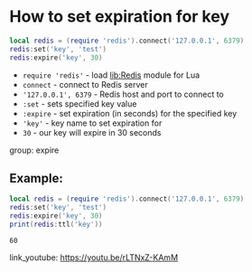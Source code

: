 # How to set expiration for key

```lua
local redis = (require 'redis').connect('127.0.0.1', 6379)
redis:set('key', 'test')
redis:expire('key', 30)
```

- `require 'redis'` - load [lib:Redis](https://onelinerhub.com/lua-redis/how-to-install-lua-redis-module) module for Lua
- `connect` - connect to Redis server
- `'127.0.0.1', 6379` - Redis host and port to connect to
- `:set` - sets specified key value
- `:expire` - set expiration (in seconds) for the specified key
- `'key'` - key name to set expiration for
- `30` - our key will expire in 30 seconds

group: expire

## Example: 
```lua
local redis = (require 'redis').connect('127.0.0.1', 6379)
redis:set('key', 'test')
redis:expire('key', 30)
print(redis:ttl('key'))
```
```
60

```

link_youtube: https://youtu.be/rLTNxZ-KAmM
